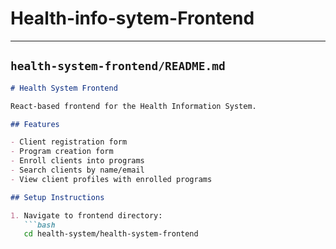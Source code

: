 # Health-info-sytem-Frontend
---

##  `health-system-frontend/README.md`

```markdown
# Health System Frontend

React-based frontend for the Health Information System.

## Features

- Client registration form
- Program creation form
- Enroll clients into programs
- Search clients by name/email
- View client profiles with enrolled programs

## Setup Instructions

1. Navigate to frontend directory:
   ```bash
   cd health-system/health-system-frontend
